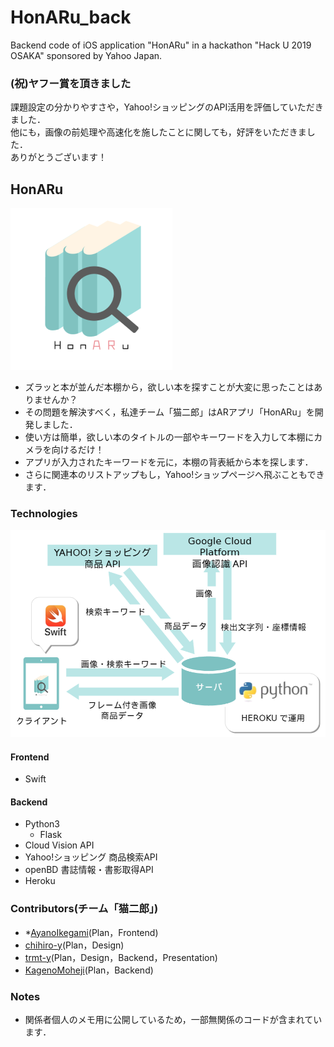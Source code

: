 # HonARu_back
Backend code of iOS application "HonARu" in a hackathon "Hack U 2019 OSAKA" sponsored by Yahoo Japan.

### (祝)ヤフー賞を頂きました
課題設定の分かりやすさや，Yahoo!ショッピングのAPI活用を評価していただきました．  
他にも，画像の前処理や高速化を施したことに関しても，好評をいただきました．  
ありがとうございます！

## HonARu
![logo](https://github.com/KagenoMoheji/HonARu_back/blob/media/images/logo.png)
- ズラッと本が並んだ本棚から，欲しい本を探すことが大変に思ったことはありませんか？
- その問題を解決すべく，私達チーム「猫二郎」はARアプリ「HonARu」を開発しました．
- 使い方は簡単，欲しい本のタイトルの一部やキーワードを入力して本棚にカメラを向けるだけ！
- アプリが入力されたキーワードを元に，本棚の背表紙から本を探します．
- さらに関連本のリストアップもし，Yahoo!ショップページへ飛ぶこともできます．

### Technologies
![map](https://github.com/KagenoMoheji/HonARu_back/blob/media/images/map.png)
#### Frontend
- Swift
#### Backend
- Python3
    - Flask
- Cloud Vision API
- Yahoo!ショッピング 商品検索API
- openBD 書誌情報・書影取得API
- Heroku

### Contributors(チーム「猫二郎」)
- *[AyanoIkegami](https://github.com/AyanoIkegami)(Plan，Frontend)
- [chihiro-y](https://github.com/chihiro-y)(Plan，Design)
- [trmt-y](https://github.com/trmt-y)(Plan，Design，Backend，Presentation)
- [KagenoMoheji](https://github.com/KagenoMoheji)(Plan，Backend)

### Notes
- 関係者個人のメモ用に公開しているため，一部無関係のコードが含まれています．
